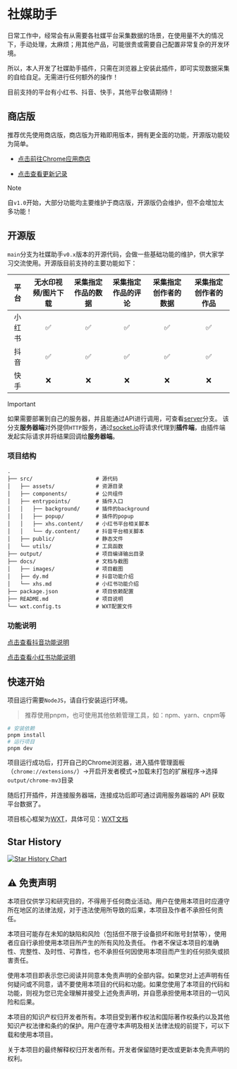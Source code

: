 # 社媒助手

日常工作中，经常会有从需要各社媒平台采集数据的场景，在使用量不大的情况下，手动处理，太麻烦；用其他产品，可能很贵或需要自己配置非常复杂的开发环境。

所以，本人开发了社媒助手插件，只需在浏览器上安装此插件，即可实现数据采集的自给自足。无需进行任何额外的操作！

目前支持的平台有小红书、抖音、快手，其他平台敬请期待！

## 商店版

推荐优先使用商店版，商店版为开箱即用版本，拥有更全面的功能，开源版功能较为简单。

 - [点击前往Chrome应用商店](https://chrome.google.com/webstore/detail/dbichmdlbjdeplpkhcejgkakobjbjalc)

 - [点击查看更新记录](https://smzs.xisence.com/changelog)

> [!NOTE]  
> 自`v1.0`开始，大部分功能均主要维护于商店版，开源版仍会维护，但不会增加太多功能！

## 开源版

`main`分支为社媒助手`v0.x`版本的开源代码，会做一些基础功能的维护，供大家学习交流使用。开源版目前支持的主要功能如下：

|   平台   | 无水印视频/图片下载 | 采集指定作品的数据 | 采集指定作品的评论 | 采集指定创作者的数据 | 采集指定创作者的作品 |
| :------: | :-----------------: | :----------------: | :----------------: | :------------------: | :------------------: |
|  小红书  |          ✅          |         ✅          |         ✅          |          ✅           |          ✅          |
|   抖音   |          ✅          |         ✅          |         ✅          |          ✅           |          ✅          |
|   快手   |          ❌          |         ❌          |         ❌          |           ❌          |          ❌          |

> [!IMPORTANT]
> 如果需要部署到自己的服务器，并且能通过API进行调用，可查看[server](https://github.com/iszhouhua/social-media-copilot/tree/server)分支。
> 该分支**服务器端**对外提供`HTTP`服务，通过[socket.io](https://github.com/socketio/socket.io)将请求代理到**插件端**，由插件端发起实际请求并将结果回调给**服务器端**。

### 项目结构

```text
.
├── src/                    # 源代码
│   ├── assets/             # 资源目录
│   ├── components/         # 公共组件
│   ├── entrypoints/        # 插件入口
│   │   ├── background/     # 插件的background
│   │   ├── popup/          # 插件的popup
│   │   ├── xhs.content/    # 小红书平台相关脚本
│   │   └── dy.content/     # 抖音平台相关脚本
│   ├── public/             # 静态文件
│   └── utils/              # 工具函数
├── output/                 # 项目编译输出目录
├── docs/                   # 文档与截图
│   ├── images/             # 项目截图
│   ├── dy.md               # 抖音功能介绍
│   └── xhs.md              # 小红书功能介绍
├── package.json            # 项目依赖配置
├── README.md               # 项目说明
└── wxt.config.ts           # WXT配置文件

```

### 功能说明

[点击查看抖音功能说明](./docs/dy.md)

[点击查看小红书功能说明](./docs/xhs.md)

## 快速开始

项目运行需要`NodeJS`，请自行安装运行环境。

> 推荐使用pnpm，也可使用其他依赖管理工具，如：npm、yarn、cnpm等

```bash
# 安装依赖
pnpm install
# 运行项目
pnpm dev
```

项目运行成功后，打开自己的Chrome浏览器，进入插件管理面板（`chrome://extensions/`）->开启开发者模式->加载未打包的扩展程序->选择`output/chrome-mv3`目录

随后打开插件，并连接服务器端，连接成功后即可通过调用服务器端的 API 获取平台数据了。

项目核心框架为[WXT](https://github.com/wxt-dev/wxt)，具体可见：[WXT文档](https://wxt.dev)

## Star History

[![Star History Chart](https://api.star-history.com/svg?repos=iszhouhua/social-media-copilot&type=Date)](https://star-history.com/#iszhouhua/social-media-copilot&Date)

## ⚠️ 免责声明

本项目仅供学习和研究目的，不得用于任何商业活动。用户在使用本项目时应遵守所在地区的法律法规，对于违法使用所导致的后果，本项目及作者不承担任何责任。

本项目可能存在未知的缺陷和风险（包括但不限于设备损坏和账号封禁等），使用者应自行承担使用本项目所产生的所有风险及责任。 作者不保证本项目的准确性、完整性、及时性、可靠性，也不承担任何因使用本项目而产生的任何损失或损害责任。

使用本项目即表示您已阅读并同意本免责声明的全部内容。如果您对上述声明有任何疑问或不同意，请不要使用本项目的代码和功能。如果您使用了本项目的代码和功能，则视为您已完全理解并接受上述免责声明，并自愿承担使用本项目的一切风险和后果。

本项目的知识产权归开发者所有。本项目受到著作权法和国际著作权条约以及其他知识产权法律和条约的保护。用户在遵守本声明及相关法律法规的前提下，可以下载和使用本项目。

关于本项目的最终解释权归开发者所有。开发者保留随时更改或更新本免责声明的权利。
